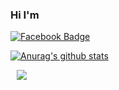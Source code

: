 ### Hi I'm 

 [![Facebook Badge](https://img.shields.io/badge/facebook-1877f2?style=flat-square&logo=facebook&logoColor=white&link=https://www.facebook.com/AsCEhyunseung)](https://www.facebook.com/AsCEhyunseung)

[![Anurag's github stats](https://github-readme-stats.vercel.app/api?username=AsCE-hyunseung)](https://github.com/anuraghazra/github-readme-stats)
	
<a href="https://instagram.com/asce_hyunseungg">
    <img 
        src="http://img.shields.io/badge/-Instagram-black?style=flat&logo=Instagram&link=https://instagram.com/asce_hyunseungg/"
        style="height : auto; margin-left : 10px; margin-right : 10px;"/>
</a>
  
